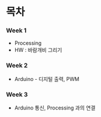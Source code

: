 # 목차
### Week 1 
* Processing
* HW : 바람개비 그리기

### Week 2
* Arduino - 디지털 출력, PWM

### Week 3 
* Arduino 통신, Processing 과의 연결 